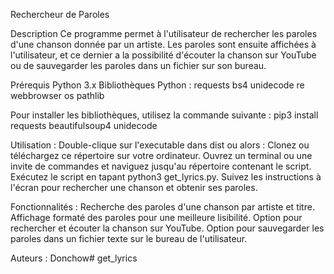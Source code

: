 Rechercheur de Paroles

Description
Ce programme permet à l'utilisateur de rechercher les paroles d'une chanson donnée par un artiste. Les paroles sont ensuite affichées à l'utilisateur, et ce dernier a la possibilité d'écouter la chanson sur YouTube ou de sauvegarder les paroles dans un fichier sur son bureau.

Prérequis
Python 3.x
Bibliothèques Python :
requests
bs4
unidecode
re
webbrowser
os
pathlib

Pour installer les bibliothèques, utilisez la commande suivante :
pip3 install requests beautifulsoup4 unidecode

Utilisation :
Double-clique sur l'executable dans dist ou 
alors :
Clonez ou téléchargez ce répertoire sur votre ordinateur.
Ouvrez un terminal ou une invite de commandes et naviguez jusqu'au répertoire contenant le script.
Exécutez le script en tapant python3 get_lyrics.py.
Suivez les instructions à l'écran pour rechercher une chanson et obtenir ses paroles.

Fonctionnalités :
Recherche des paroles d'une chanson par artiste et titre.
Affichage formaté des paroles pour une meilleure lisibilité.
Option pour rechercher et écouter la chanson sur YouTube.
Option pour sauvegarder les paroles dans un fichier texte sur le bureau de l'utilisateur.

Auteurs :
Donchow# get_lyrics
